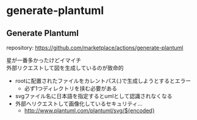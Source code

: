 # generate-plantuml

## Generate Plantuml

repository:
https://github.com/marketplace/actions/generate-plantuml

星が一番多かったけどイマイチ  
外部リクエストして図を生成しているのが致命的

- rootに配置されたファイルをカレントパス(.)で生成しようとするとエラー
  - 必ず1つディレクトリを挟む必要がある
- svgファイル名に日本語を指定するとumlとして認識されなくなる
- 外部へリクエストして画像化しているセキュリティ...
  - http://www.plantuml.com/plantuml/svg/${encoded}
